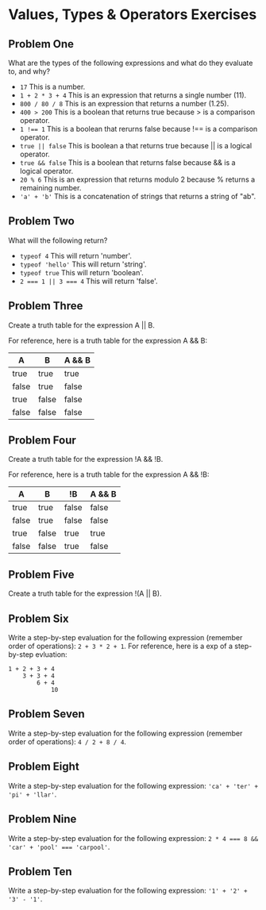 # Values, Types & Operators Exercises

## Problem One

What are the types of the following expressions and what do they evaluate to, and why?

* `17`
This is a number.
* `1 + 2 * 3 + 4`
This is an expression that returns a single number (11).
* `800 / 80 / 8`
This is an expression that returns a number (1.25).
* `400 > 200`
This is a boolean that returns true because > is a comparison operator.
* `1 !== 1`
This is a boolean that rerurns false because !== is a comparison operator.
* `true || false`
This is boolean a that returns true because || is a logical operator.
* `true && false`
This is a boolean that returns false because && is a logical operator.
* `20 % 6`
This is an expression that returns modulo 2 because % returns a remaining number.
* `'a' + 'b'`
This is a concatenation of strings that returns a string of "ab".

## Problem Two

What will the following return?

* `typeof 4`
This will return 'number'.
*  `typeof 'hello'`
This will return 'string'.
*  `typeof true`
This will return 'boolean'.
* `2 === 1 || 3 === 4`
This will return 'false'.

## Problem Three

Create a truth table for the expression A || B.

For reference, here is a truth table for the expression A && B:

|   A   |   B   | A && B | 
|-------|-------|--------|
| true  | true  | true  |
| false | true  | false |
| true  | false | false |
| false | false | false | 

## Problem Four

Create a truth table for the expression !A && !B.

For reference, here is a truth table for the expression A && !B:

|   A   |   B   |   !B   | A && B | 
|-------|-------|--------|--------|
| true  | true  | false  | false  |
| false | true  | false  | false  |
| true  | false | true   | true   |
| false | false |  true  | false  | 

## Problem Five

Create a truth table for the expression !(A || B).

## Problem Six

Write a step-by-step evaluation for the following expression (remember order of operations): `2 + 3 * 2 + 1`.
  For reference, here is a exp of a step-by-step evluation: 
  ```jsa
  1 + 2 + 3 + 4  
      3 + 3 + 4
          6 + 4
              10
  ```
  
 ## Problem Seven
 
 Write a step-by-step evaluation for the following expression (remember order of operations): `4 / 2 + 8 / 4`.

 ## Problem Eight
 
 Write a step-by-step evaluation for the following expression: `'ca' + 'ter' + 'pi' + 'llar'`.

 
 ## Problem Nine
 
 Write a step-by-step evaluation for the following expression: `2 * 4 === 8 && 'car' + 'pool' === 'carpool'`.
 
 ## Problem Ten
 
  Write a step-by-step evaluation for the following expression: `'1' + '2' + '3' - '1'`.


